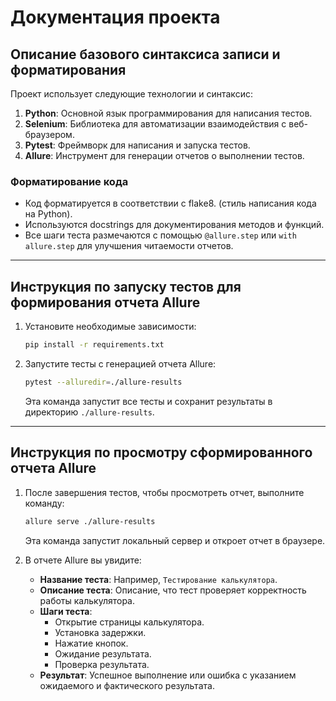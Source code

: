 # Документация проекта

## Описание базового синтаксиса записи и форматирования

Проект использует следующие технологии и синтаксис:

1. **Python**: Основной язык программирования для написания тестов.
2. **Selenium**: Библиотека для автоматизации взаимодействия с веб-браузером.
3. **Pytest**: Фреймворк для написания и запуска тестов.
4. **Allure**: Инструмент для генерации отчетов о выполнении тестов.

### Форматирование кода

- Код форматируется в соответствии с flake8. (стиль написания кода на Python).
- Используются docstrings для документирования методов и функций.
- Все шаги теста размечаются с помощью `@allure.step` или `with allure.step` для улучшения читаемости отчетов.

---

## Инструкция по запуску тестов для формирования отчета Allure

1. Установите необходимые зависимости:
   ```bash
   pip install -r requirements.txt
   ```

2. Запустите тесты с генерацией отчета Allure:
   ```bash
   pytest --alluredir=./allure-results
   ```

   Эта команда запустит все тесты и сохранит результаты в директорию `./allure-results`.

---

## Инструкция по просмотру сформированного отчета Allure

1. После завершения тестов, чтобы просмотреть отчет, выполните команду:
   ```bash
   allure serve ./allure-results
   ```

   Эта команда запустит локальный сервер и откроет отчет в браузере.

2. В отчете Allure вы увидите:
   - **Название теста**: Например, `Тестирование калькулятора`.
   - **Описание теста**: Описание, что тест проверяет корректность работы калькулятора.
   - **Шаги теста**:
     - Открытие страницы калькулятора.
     - Установка задержки.
     - Нажатие кнопок.
     - Ожидание результата.
     - Проверка результата.
   - **Результат**: Успешное выполнение или ошибка с указанием ожидаемого и фактического результата.